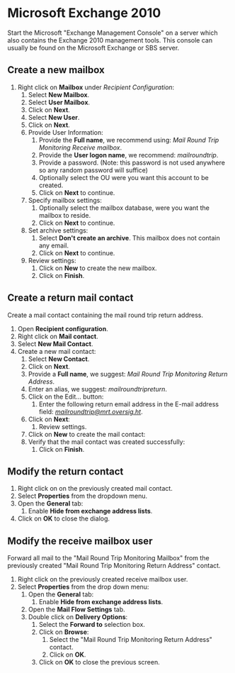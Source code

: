 # Microsoft Exchange 2010

Start the Microsoft "Exchange Management Console" on a server which also contains the Exchange 2010 management tools. This console can usually be found on the Microsoft Exchange or SBS server.

## Create a new mailbox

1. Right click on **Mailbox** under *Recipient Configuration*:
    1. Select **New Mailbox**.
    2. Select **User Mailbox**.
    3. Click on **Next**.
    4. Select **New User**.
    5. Click on **Next**.
    6. Provide User Information:
        1. Provide the **Full name**, we recommend using: *Mail Round Trip Monitoring Receive mailbox*.
        2. Provide the **User logon name**, we recommend: *mailroundtrip*.
        3. Provide a password. (Note: this password is not used anywhere so any random password will suffice)
        4. Optionally select the OU were you want this account to be created.
        5. Click on **Next** to continue.
    7. Specify mailbox settings:
        1. Optionally select the mailbox database, were you want the mailbox to reside.
        2. Click on **Next** to continue.
    8. Set archive settings:
        1. Select **Don't create an archive**. This mailbox does not contain any email.
        2. Click on **Next** to continue.
    9. Review settings:
        1. Click on **New** to create the new mailbox.
        2. Click on **Finish**.

## Create a return mail contact

Create a mail contact containing the mail round trip return address.

1. Open **Recipient configuration**.
2. Right click on **Mail contact**.
3. Select **New Mail Contact**.
4. Create a new mail contact:
    1. Select **New Contact**.
    2. Click on **Next**.
    3. Provide a **Full name**, we suggest: *Mail Round Trip Monitoring Return Address*.
    4. Enter an alias, we suggest: *mailroundtripreturn*.
    5. Click on the Edit... button:
        1. Enter the following return email address in the E-mail address field: *mailroundtrip@mrt.oversig.ht*.
    6. Click on **Next**:
        1. Review settings.
    7. Click on **New** to create the mail contact:
    8. Verify that the mail contact was created successfully:
        1. Click on **Finish**.

## Modify the return contact

1. Right click on on the previously created mail contact.
2. Select **Properties** from the dropdown menu.
3. Open the **General** tab:
    1. Enable **Hide from exchange address lists**.
4. Click on **OK** to close the dialog.

## Modify the receive mailbox user

Forward all mail to the "Mail Round Trip Monitoring Mailbox" from the previously created "Mail Round Trip Monitoring Return Address" contact.

1. Right click on the previously created receive mailbox user.
2. Select **Properties** from the drop down menu:
    1. Open the **General** tab:
        1. Enable **Hide from exchange address lists**.
    2. Open the **Mail Flow Settings** tab.
    3. Double click on **Delivery Options**:
        1. Select the **Forward to** selection box.
        2. Click on **Browse**:
             1. Select the "Mail Round Trip Monitoring Return Address" contact.
             2. Click on **OK**.
        3. Click on **OK** to close the previous screen.
